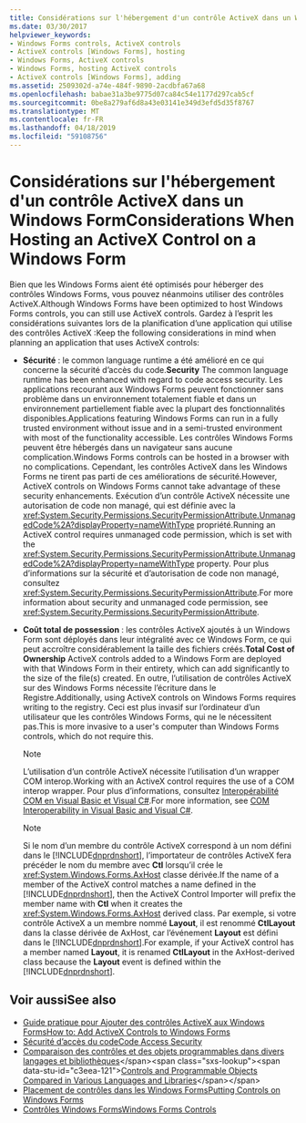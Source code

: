 ```yaml
---
title: Considérations sur l'hébergement d'un contrôle ActiveX dans un Windows Form
ms.date: 03/30/2017
helpviewer_keywords:
- Windows Forms controls, ActiveX controls
- ActiveX controls [Windows Forms], hosting
- Windows Forms, ActiveX controls
- Windows Forms, hosting ActiveX controls
- ActiveX controls [Windows Forms], adding
ms.assetid: 2509302d-a74e-484f-9890-2acdbfa67a68
ms.openlocfilehash: babae31a3be9775d07ca84c54e1177d297cab5cf
ms.sourcegitcommit: 0be8a279af6d8a43e03141e349d3efd5d35f8767
ms.translationtype: MT
ms.contentlocale: fr-FR
ms.lasthandoff: 04/18/2019
ms.locfileid: "59108756"
---
```

# <a name="considerations-when-hosting-an-activex-control-on-a-windows-form"></a><span data-ttu-id="c3eea-102">Considérations sur l'hébergement d'un contrôle ActiveX dans un Windows Form</span><span class="sxs-lookup"><span data-stu-id="c3eea-102">Considerations When Hosting an ActiveX Control on a Windows Form</span></span>
<span data-ttu-id="c3eea-103">Bien que les Windows Forms aient été optimisés pour héberger des contrôles Windows Forms, vous pouvez néanmoins utiliser des contrôles ActiveX.</span><span class="sxs-lookup"><span data-stu-id="c3eea-103">Although Windows Forms have been optimized to host Windows Forms controls, you can still use ActiveX controls.</span></span> <span data-ttu-id="c3eea-104">Gardez à l’esprit les considérations suivantes lors de la planification d’une application qui utilise des contrôles ActiveX :</span><span class="sxs-lookup"><span data-stu-id="c3eea-104">Keep the following considerations in mind when planning an application that uses ActiveX controls:</span></span>  
  
-   <span data-ttu-id="c3eea-105">**Sécurité** : le common language runtime a été amélioré en ce qui concerne la sécurité d’accès du code.</span><span class="sxs-lookup"><span data-stu-id="c3eea-105">**Security** The common language runtime has been enhanced with regard to code access security.</span></span> <span data-ttu-id="c3eea-106">Les applications recourant aux Windows Forms peuvent fonctionner sans problème dans un environnement totalement fiable et dans un environnement partiellement fiable avec la plupart des fonctionnalités disponibles.</span><span class="sxs-lookup"><span data-stu-id="c3eea-106">Applications featuring Windows Forms can run in a fully trusted environment without issue and in a semi-trusted environment with most of the functionality accessible.</span></span> <span data-ttu-id="c3eea-107">Les contrôles Windows Forms peuvent être hébergés dans un navigateur sans aucune complication.</span><span class="sxs-lookup"><span data-stu-id="c3eea-107">Windows Forms controls can be hosted in a browser with no complications.</span></span> <span data-ttu-id="c3eea-108">Cependant, les contrôles ActiveX dans les Windows Forms ne tirent pas parti de ces améliorations de sécurité.</span><span class="sxs-lookup"><span data-stu-id="c3eea-108">However, ActiveX controls on Windows Forms cannot take advantage of these security enhancements.</span></span> <span data-ttu-id="c3eea-109">Exécution d’un contrôle ActiveX nécessite une autorisation de code non managé, qui est définie avec la <xref:System.Security.Permissions.SecurityPermissionAttribute.UnmanagedCode%2A?displayProperty=nameWithType> propriété.</span><span class="sxs-lookup"><span data-stu-id="c3eea-109">Running an ActiveX control requires unmanaged code permission, which is set with the <xref:System.Security.Permissions.SecurityPermissionAttribute.UnmanagedCode%2A?displayProperty=nameWithType> property.</span></span> <span data-ttu-id="c3eea-110">Pour plus d’informations sur la sécurité et d’autorisation de code non managé, consultez <xref:System.Security.Permissions.SecurityPermissionAttribute>.</span><span class="sxs-lookup"><span data-stu-id="c3eea-110">For more information about security and unmanaged code permission, see <xref:System.Security.Permissions.SecurityPermissionAttribute>.</span></span>  
  
-   <span data-ttu-id="c3eea-111">**Coût total de possession** : les contrôles ActiveX ajoutés à un Windows Form sont déployés dans leur intégralité avec ce Windows Form, ce qui peut accroître considérablement la taille des fichiers créés.</span><span class="sxs-lookup"><span data-stu-id="c3eea-111">**Total Cost of Ownership** ActiveX controls added to a Windows Form are deployed with that Windows Form in their entirety, which can add significantly to the size of the file(s) created.</span></span> <span data-ttu-id="c3eea-112">En outre, l’utilisation de contrôles ActiveX sur des Windows Forms nécessite l’écriture dans le Registre.</span><span class="sxs-lookup"><span data-stu-id="c3eea-112">Additionally, using ActiveX controls on Windows Forms requires writing to the registry.</span></span> <span data-ttu-id="c3eea-113">Ceci est plus invasif sur l’ordinateur d’un utilisateur que les contrôles Windows Forms, qui ne le nécessitent pas.</span><span class="sxs-lookup"><span data-stu-id="c3eea-113">This is more invasive to a user's computer than Windows Forms controls, which do not require this.</span></span>  
  
    > [!NOTE]
    >  <span data-ttu-id="c3eea-114">L’utilisation d’un contrôle ActiveX nécessite l’utilisation d’un wrapper COM interop.</span><span class="sxs-lookup"><span data-stu-id="c3eea-114">Working with an ActiveX control requires the use of a COM interop wrapper.</span></span> <span data-ttu-id="c3eea-115">Pour plus d’informations, consultez [Interopérabilité COM en Visual Basic et Visual C#](~/docs/visual-basic/programming-guide/com-interop/com-interoperability-in-net-framework-applications.md).</span><span class="sxs-lookup"><span data-stu-id="c3eea-115">For more information, see [COM Interoperability in Visual Basic and Visual C#](~/docs/visual-basic/programming-guide/com-interop/com-interoperability-in-net-framework-applications.md).</span></span>  
  
    > [!NOTE]
    >  <span data-ttu-id="c3eea-116">Si le nom d’un membre du contrôle ActiveX correspond à un nom défini dans le [!INCLUDE[dnprdnshort](../../../../includes/dnprdnshort-md.md)], l’importateur de contrôles ActiveX fera précéder le nom du membre avec **Ctl** lorsqu’il crée le <xref:System.Windows.Forms.AxHost> classe dérivée.</span><span class="sxs-lookup"><span data-stu-id="c3eea-116">If the name of a member of the ActiveX control matches a name defined in the [!INCLUDE[dnprdnshort](../../../../includes/dnprdnshort-md.md)], then the ActiveX Control Importer will prefix the member name with **Ctl** when it creates the <xref:System.Windows.Forms.AxHost> derived class.</span></span> <span data-ttu-id="c3eea-117">Par exemple, si votre contrôle ActiveX a un membre nommé **Layout**, il est renommé **CtlLayout** dans la classe dérivée de AxHost, car l’événement **Layout** est défini dans le [!INCLUDE[dnprdnshort](../../../../includes/dnprdnshort-md.md)].</span><span class="sxs-lookup"><span data-stu-id="c3eea-117">For example, if your ActiveX control has a member named **Layout**, it is renamed **CtlLayout** in the AxHost-derived class because the **Layout** event is defined within the [!INCLUDE[dnprdnshort](../../../../includes/dnprdnshort-md.md)].</span></span>  
  
## <a name="see-also"></a><span data-ttu-id="c3eea-118">Voir aussi</span><span class="sxs-lookup"><span data-stu-id="c3eea-118">See also</span></span>

- [<span data-ttu-id="c3eea-119">Guide pratique pour Ajouter des contrôles ActiveX aux Windows Forms</span><span class="sxs-lookup"><span data-stu-id="c3eea-119">How to: Add ActiveX Controls to Windows Forms</span></span>](how-to-add-activex-controls-to-windows-forms.md)
- [<span data-ttu-id="c3eea-120">Sécurité d’accès du code</span><span class="sxs-lookup"><span data-stu-id="c3eea-120">Code Access Security</span></span>](../../misc/code-access-security.md)
- <span data-ttu-id="c3eea-121">[Comparaison des contrôles et des objets programmables dans divers langages et bibliothèques](https://docs.microsoft.com/previous-versions/visualstudio/visual-studio-2010/0061wezk(v=vs.100))</span><span class="sxs-lookup"><span data-stu-id="c3eea-121">[Controls and Programmable Objects Compared in Various Languages and Libraries](https://docs.microsoft.com/previous-versions/visualstudio/visual-studio-2010/0061wezk(v=vs.100))</span></span>
- [<span data-ttu-id="c3eea-122">Placement de contrôles dans les Windows Forms</span><span class="sxs-lookup"><span data-stu-id="c3eea-122">Putting Controls on Windows Forms</span></span>](putting-controls-on-windows-forms.md)
- [<span data-ttu-id="c3eea-123">Contrôles Windows Forms</span><span class="sxs-lookup"><span data-stu-id="c3eea-123">Windows Forms Controls</span></span>](index.md)
